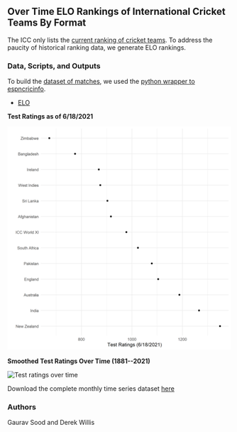 ## Over Time ELO Rankings of International Cricket Teams By Format

The ICC only lists the [current ranking of cricket teams](https://www.icc-cricket.com/rankings/mens/team-rankings/odi). To address the paucity of historical ranking data, we generate ELO rankings.

### Data, Scripts, and Outputs

To build the [dataset of matches](data/), we used the [python wrapper to espncricinfo](https://github.com/outside-edge/python-espncricinfo).

* [ELO](scripts/elo.R)

**Test Ratings as of 6/18/2021**

![Test ratings as of 6/18/2021](figs/test_ratings_2021-06-18.png)

**Smoothed Test Ratings Over Time (1881--2021)**

![Test ratings over time](figs/test_ratings_1881_2021.png.png)

Download the complete monthly time series dataset [here](data/)

### Authors

Gaurav Sood and Derek Willis

